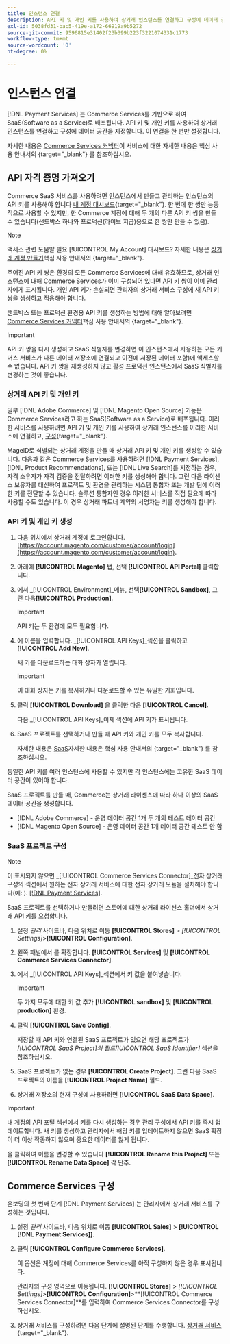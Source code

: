 ```yaml
---
title: 인스턴스 연결
description: API 키 및 개인 키를 사용하여 상거래 인스턴스를 연결하고 구성에 데이터 공간을 지정합니다.
exl-id: 5038fd31-bac5-419e-a172-66919a9b5272
source-git-commit: 9596815e31402f23b399b223f3221074331c1773
workflow-type: tm+mt
source-wordcount: '0'
ht-degree: 0%

---
```


# 인스턴스 연결

[!DNL Payment Services] 는 Commerce Services를 기반으로 하여 SaaS(Software as a Service)로 배포됩니다. API 키 및 개인 키를 사용하여 상거래 인스턴스를 연결하고 구성에 데이터 공간을 지정합니다. 이 연결을 한 번만 설정합니다.

자세한 내용은 [Commerce Services 커넥터](https://docs.magento.com/user-guide/system/saas.html)이 서비스에 대한 자세한 내용은 핵심 사용 안내서의 {target=&quot;_blank&quot;} 를 참조하십시오.

## API 자격 증명 가져오기

Commerce SaaS 서비스를 사용하려면 인스턴스에서 만들고 관리하는 인스턴스의 API 키를 사용해야 합니다 [내 계정 대시보드](https://account.magento.com/customer/account/login){target=&quot;_blank&quot;}. 한 번에 한 쌍만 능동적으로 사용할 수 있지만, 한 Commerce 계정에 대해 두 개의 다른 API 키 쌍을 만들 수 있습니다(샌드박스 하나와 프로덕션(라이브 지급)용으로 한 쌍만 만들 수 있음).

>[!NOTE]
>
>액세스 관련 도움말 필요 [!UICONTROL My Account] 대시보드? 자세한 내용은 [상거래 계정 만들기](https://docs.magento.com/user-guide/magento/magento-account-create.html)핵심 사용 안내서의 {target=&quot;_blank&quot;}.

주어진 API 키 쌍은 환경의 모든 Commerce Services에 대해 유효하므로, 상거래 인스턴스에 대해 Commerce Services가 이미 구성되어 있다면 API 키 쌍이 이미 관리자에게 표시됩니다. 개인 API 키가 손실되면 관리자의 상거래 서비스 구성에 새 API 키 쌍을 생성하고 적용해야 합니다.

샌드박스 또는 프로덕션 환경용 API 키를 생성하는 방법에 대해 알아보려면 [Commerce Services 커넥터](https://docs.magento.com/user-guide/system/saas.html)핵심 사용 안내서의 {target=&quot;_blank&quot;}.

>[!IMPORTANT]
>
>API 키 쌍을 다시 생성하고 SaaS 식별자를 변경하면 이 인스턴스에서 사용하는 모든 커머스 서비스가 다른 데이터 저장소에 연결되고 이전에 저장된 데이터 포함)에 액세스할 수 없습니다. API 키 쌍을 재생성하지 않고 활성 프로덕션 인스턴스에서 SaaS 식별자를 변경하는 것이 좋습니다.

### 상거래 API 키 및 개인 키

일부 [!DNL Adobe Commerce] 및 [!DNL Magento Open Source] 기능은 Commerce Services라고 하는 SaaS(Software as a Service)로 배포됩니다. 이러한 서비스를 사용하려면 API 키 및 개인 키를 사용하여 상거래 인스턴스를 이러한 서비스에 연결하고, [구성](https://docs.magento.com/user-guide/configuration/services/saas.html){target=&quot;_blank&quot;}.

MageID로 식별되는 상거래 계정을 만들 때 상거래 API 키 및 개인 키를 생성할 수 있습니다. 다음과 같은 Commerce Services를 사용하려면 [!DNL Payment Services], [!DNL Product Recommendations], 또는 [!DNL Live Search]를 지정하는 경우, 자격 소유자가 자격 검증을 전달하려면 이러한 키를 생성해야 합니다. 그런 다음 라이센스 보유자를 대신하여 프로젝트 및 환경을 관리하는 시스템 통합자 또는 개발 팀에 이러한 키를 전달할 수 있습니다. 솔루션 통합자인 경우 이러한 서비스를 직접 필요에 따라 사용할 수도 있습니다. 이 경우 상거래 파트너 계약의 서명자는 키를 생성해야 합니다.

### API 키 및 개인 키 생성

1. 다음 위치에서 상거래 계정에 로그인합니다. [https://account.magento.com/customer/account/login](https://account.magento.com/customer/account/login).
1. 아래에 **[!UICONTROL Magento]** 탭, 선택 **[!UICONTROL API Portal]** 클릭합니다.
1. 에서 _[!UICONTROL Environment]_메뉴, 선택&#x200B;**[!UICONTROL Sandbox]**, 그런 다음&#x200B;**[!UICONTROL Production]**.

   >[!IMPORTANT]
   >
   >API 키는 두 환경에 모두 필요합니다.

1. 에 이름을 입력합니다. _[!UICONTROL API Keys]_섹션을 클릭하고&#x200B;**[!UICONTROL Add New]**.

   새 키를 다운로드하는 대화 상자가 열립니다.

   >[!IMPORTANT]
   >
   >이 대화 상자는 키를 복사하거나 다운로드할 수 있는 유일한 기회입니다.

1. 클릭 **[!UICONTROL Download]** 을 클릭한 다음 **[!UICONTROL Cancel]**.

   다음 _[!UICONTROL API Keys]_이제 섹션에 API 키가 표시됩니다.

1. SaaS 프로젝트를 선택하거나 만들 때 API 키와 개인 키를 모두 복사합니다.

   자세한 내용은 [SaaS](https://docs.magento.com/user-guide/system/saas.html)자세한 내용은 핵심 사용 안내서의 {target=&quot;_blank&quot;} 를 참조하십시오.

동일한 API 키를 여러 인스턴스에 사용할 수 있지만 각 인스턴스에는 고유한 SaaS 데이터 공간이 있어야 합니다.

SaaS 프로젝트를 만들 때, Commerce는 상거래 라이센스에 따라 하나 이상의 SaaS 데이터 공간을 생성합니다.

* [!DNL Adobe Commerce] - 운영 데이터 공간 1개 두 개의 테스트 데이터 공간
* [!DNL Magento Open Source] - 운영 데이터 공간 1개 데이터 공간 테스트 안 함

### SaaS 프로젝트 구성

>[!NOTE]
>
>이 표시되지 않으면 _[!UICONTROL Commerce Services Connector]_전자 상거래 구성의 섹션에서 원하는 전자 상거래 서비스에 대한 전자 상거래 모듈을 설치해야 합니다(예: ). [[!DNL Payment Services]](install.md).

SaaS 프로젝트를 선택하거나 만들려면 스토어에 대한 상거래 라이선스 홀더에서 상거래 API 키를 요청합니다.

1. 설정 _관리_ 사이드바, 다음 위치로 이동 **[!UICONTROL Stores]** > _[!UICONTROL Settings]_>**[!UICONTROL Configuration]**.
1. 왼쪽 패널에서 를 확장합니다. **[!UICONTROL Services]** 및 **[!UICONTROL Commerce Services Connector]**.
1. 에서 _[!UICONTROL API Keys]_섹션에서 키 값을 붙여넣습니다.

   >[!IMPORTANT]
   >
   >두 가지 모두에 대한 키 값 추가 **[!UICONTROL sandbox]** 및 **[!UICONTROL production]** 환경.

1. 클릭 **[!UICONTROL Save Config]**.

   저장할 때 API 키와 연결된 SaaS 프로젝트가 있으면 해당 프로젝트가 _[!UICONTROL SaaS Project]_의 필드_[!UICONTROL SaaS Identifier]_ 섹션을 참조하십시오.

1. SaaS 프로젝트가 없는 경우 **[!UICONTROL Create Project]**. 그런 다음 SaaS 프로젝트의 이름을 **[!UICONTROL Project Name]** 필드.
1. 상거래 저장소의 현재 구성에 사용하려면 **[!UICONTROL SaaS Data Space]**.

>[!IMPORTANT]
>
>내 계정의 API 포털 섹션에서 키를 다시 생성하는 경우 관리 구성에서 API 키를 즉시 업데이트합니다. 새 키를 생성하고 관리자에서 해당 키를 업데이트하지 않으면 SaaS 확장이 더 이상 작동하지 않으며 중요한 데이터를 잃게 됩니다.

을 클릭하여 이름을 변경할 수 있습니다 **[!UICONTROL Rename this Project]** 또는 **[!UICONTROL Rename Data Space]** 각 단추.

## Commerce Services 구성

온보딩의 첫 번째 단계 [!DNL Payment Services] 는 관리자에서 상거래 서비스를 구성하는 것입니다.

1. 설정 _관리_ 사이드바, 다음 위치로 이동 **[!UICONTROL Sales]** > **[!UICONTROL [!DNL Payment Services]]**.
1. 클릭 **[!UICONTROL Configure Commerce Services]**.

   이 옵션은 계정에 대해 Commerce Services를 아직 구성하지 않은 경우 표시됩니다.

   관리자의 구성 영역으로 이동됩니다. **[!UICONTROL Stores]** > _[!UICONTROL Settings]_>**[!UICONTROL Configuration]**>**[!UICONTROL Commerce Services Connector]**를 입력하여 Commerce Services Connector를 구성하십시오.

1. 상거래 서비스를 구성하려면 다음 단계에 설명된 단계를 수행합니다. [상거래 서비스](https://docs.magento.com/user-guide/system/saas.html#createsaasenv){target=&quot;_blank&quot;}.

